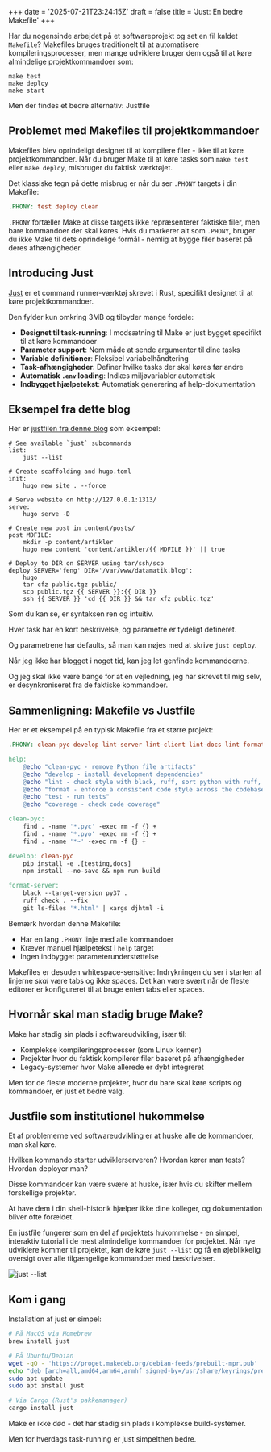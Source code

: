 +++
date = '2025-07-21T23:24:15Z'
draft = false
title = 'Just: En bedre Makefile'
+++

Har du nogensinde arbejdet på et softwareprojekt og set en fil kaldet `Makefile`? Makefiles bruges traditionelt til at automatisere kompileringsprocesser, men mange udviklere bruger dem også til at køre almindelige projektkommandoer som:

```
make test
make deploy
make start
```

Men der findes et bedre alternativ: Justfile

## Problemet med Makefiles til projektkommandoer

Makefiles blev oprindeligt designet til at kompilere filer - ikke til at køre projektkommandoer. Når du bruger Make til at køre tasks som `make test` eller `make deploy`, misbruger du faktisk værktøjet.

Det klassiske tegn på dette misbrug er når du ser `.PHONY` targets i din Makefile:

```makefile
.PHONY: test deploy clean
```

`.PHONY` fortæller Make at disse targets ikke repræsenterer faktiske filer, men bare kommandoer der skal køres. Hvis du markerer alt som `.PHONY`, bruger du ikke Make til dets oprindelige formål - nemlig at bygge filer baseret på deres afhængigheder.

## Introducing Just

[Just](https://github.com/casey/just) er et command runner-værktøj skrevet i Rust, specifikt designet til at køre projektkommandoer.

Den fylder kun omkring 3MB og tilbyder mange fordele:

- **Designet til task-running**: I modsætning til Make er just bygget specifikt til at køre kommandoer
- **Parameter support**: Nem måde at sende argumenter til dine tasks
- **Variable definitioner**: Fleksibel variabelhåndtering
- **Task-afhængigheder**: Definer hvilke tasks der skal køres før andre
- **Automatisk `.env` loading**: Indlæs miljøvariabler automatisk
- **Indbygget hjælpetekst**: Automatisk generering af help-dokumentation

## Eksempel fra dette blog

Her er [justfilen fra denne blog](https://github.com/sshine/datamatik.blog/blob/main/justfile) som eksempel:

```justfile
# See available `just` subcommands
list:
    just --list

# Create scaffolding and hugo.toml
init:
    hugo new site . --force

# Serve website on http://127.0.0.1:1313/
serve:
    hugo serve -D

# Create new post in content/posts/
post MDFILE:
    mkdir -p content/artikler
    hugo new content 'content/artikler/{{ MDFILE }}' || true

# Deploy to DIR on SERVER using tar/ssh/scp
deploy SERVER='feng' DIR='/var/www/datamatik.blog':
    hugo
    tar cfz public.tgz public/
    scp public.tgz {{ SERVER }}:{{ DIR }}
    ssh {{ SERVER }} 'cd {{ DIR }} && tar xfz public.tgz'
```

Som du kan se, er syntaksen ren og intuitiv.

Hver task har en kort beskrivelse, og parametre er tydeligt defineret.

Og parametrene har defaults, så man kan nøjes med at skrive `just deploy`.

Når jeg ikke har blogget i noget tid, kan jeg let genfinde kommandoerne.

Og jeg skal ikke være bange for at en vejledning, jeg har skrevet til mig selv, er desynkroniseret fra de faktiske kommandoer.

## Sammenligning: Makefile vs Justfile

Her er et eksempel på en typisk Makefile fra et større projekt:

```makefile
.PHONY: clean-pyc develop lint-server lint-client lint-docs lint format-server format-client format test coverage

help:
	@echo "clean-pyc - remove Python file artifacts"
	@echo "develop - install development dependencies"
	@echo "lint - check style with black, ruff, sort python with ruff, indent html, and lint frontend css/js"
	@echo "format - enforce a consistent code style across the codebase, sort python files with ruff and fix frontend css/js"
	@echo "test - run tests"
	@echo "coverage - check code coverage"

clean-pyc:
	find . -name '*.pyc' -exec rm -f {} +
	find . -name '*.pyo' -exec rm -f {} +
	find . -name '*~' -exec rm -f {} +

develop: clean-pyc
	pip install -e .[testing,docs]
	npm install --no-save && npm run build

format-server:
	black --target-version py37 .
	ruff check . --fix
	git ls-files '*.html' | xargs djhtml -i
```

Bemærk hvordan denne Makefile:
- Har en lang `.PHONY` linje med alle kommandoer
- Kræver manuel hjælpetekst i `help` target
- Ingen indbygget parameterunderstøttelse

Makefiles er desuden whitespace-sensitive: Indrykningen du ser i starten af linjerne *skal* være
tabs og ikke spaces. Det kan være svært når de fleste editorer er konfigureret til at bruge enten
tabs eller spaces.

## Hvornår skal man stadig bruge Make?

Make har stadig sin plads i softwareudvikling, især til:
- Komplekse kompileringsprocesser (som Linux kernen)
- Projekter hvor du faktisk kompilerer filer baseret på afhængigheder
- Legacy-systemer hvor Make allerede er dybt integreret

Men for de fleste moderne projekter, hvor du bare skal køre scripts og kommandoer, er just et bedre valg.

## Justfile som institutionel hukommelse

Et af problemerne ved softwareudvikling er at huske alle de kommandoer, man skal køre.

Hvilken kommando starter udviklerserveren? Hvordan kører man tests? Hvordan deployer man?

Disse kommandoer kan være svære at huske, især hvis du skifter mellem forskellige projekter.

At have dem i din shell-historik hjælper ikke dine kolleger, og dokumentation bliver ofte forældet.

En justfile fungerer som en del af projektets hukommelse - en simpel, interaktiv tutorial i de mest almindelige kommandoer for projektet. Når nye udviklere kommer til projektet, kan de køre `just --list` og få en øjeblikkelig oversigt over alle tilgængelige kommandoer med beskrivelser.

![just --list](/img/just-list.png)

## Kom i gang

Installation af just er simpel:

```bash
# På MacOS via Homebrew
brew install just

# På Ubuntu/Debian
wget -qO - 'https://proget.makedeb.org/debian-feeds/prebuilt-mpr.pub' | gpg --dearmor | sudo tee /usr/share/keyrings/prebuilt-mpr-archive-keyring.gpg 1> /dev/null
echo "deb [arch=all,amd64,arm64,armhf signed-by=/usr/share/keyrings/prebuilt-mpr-archive-keyring.gpg] https://proget.makedeb.org prebuilt-mpr jammy" | sudo tee /etc/apt/sources.list.d/prebuilt-mpr.list
sudo apt update
sudo apt install just

# Via Cargo (Rust's pakkemanager)
cargo install just
```

Make er ikke død - det har stadig sin plads i komplekse build-systemer.

Men for hverdags task-running er just simpelthen bedre.
